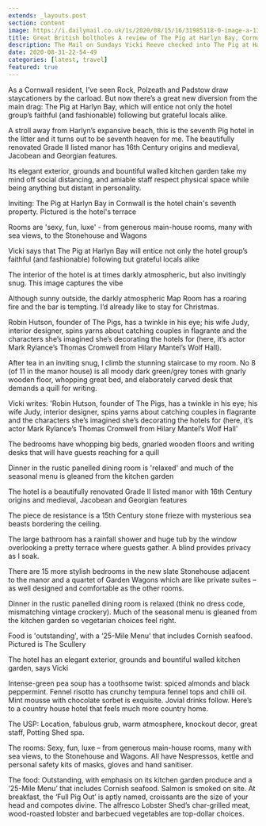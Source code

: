 ```yaml
---
extends: _layouts.post
section: content
image: https://i.dailymail.co.uk/1s/2020/08/15/16/31985118-0-image-a-136_1597505866220.jpg 
title: Great British boltholes A review of The Pig at Harlyn Bay, Cornwall 
description: The Mail on Sundays Vicki Reeve checked into The Pig at Harlyn Bay in Cornwall. The hotel has stylish bedrooms, many with sea views, and sources food from its kitchen garden. 
date: 2020-08-31-22-54-49 
categories: [latest, travel] 
featured: true 
--- 
```

As a Cornwall resident, I’ve seen Rock, Polzeath and Padstow draw staycationers by the carload. But now there’s a great new diversion from the main drag: The Pig at Harlyn Bay, which will entice not only the hotel group’s faithful (and fashionable) following but grateful locals alike.

A stroll away from Harlyn’s expansive beach, this is the seventh Pig hotel in the litter and it turns out to be seventh heaven for me. The beautifully renovated Grade II listed manor has 16th Century origins and medieval, Jacobean and Georgian features.

Its elegant exterior, grounds and bountiful walled kitchen garden take my mind off social distancing, and amiable staff respect physical space while being anything but distant in personality. 

Inviting: The Pig at Harlyn Bay in Cornwall is the hotel chain's seventh property. Pictured is the hotel's terrace

Rooms are 'sexy, fun, luxe' - from generous main-house rooms, many with sea views, to the Stonehouse and Wagons

Vicki says that The Pig at Harlyn Bay will entice not only the hotel group’s faithful (and fashionable) following but grateful locals alike

The interior of the hotel is at times darkly atmospheric, but also invitingly snug. This image captures the vibe

Although sunny outside, the darkly atmospheric Map Room has a roaring fire and the bar is tempting. I’d already like to stay for Christmas.

Robin Hutson, founder of The Pigs, has a twinkle in his eye; his wife Judy, interior designer, spins yarns about catching couples in flagrante and the characters she’s imagined she’s decorating the hotels for (here, it’s actor Mark Rylance’s Thomas Cromwell from Hilary Mantel’s Wolf Hall).

After tea in an inviting snug, I climb the stunning staircase to my room. No 8 (of 11 in the manor house) is all moody dark green/grey tones with gnarly wooden floor, whopping great bed, and elaborately carved desk that demands a quill for writing. 

Vicki writes: 'Robin Hutson, founder of The Pigs, has a twinkle in his eye; his wife Judy, interior designer, spins yarns about catching couples in flagrante and the characters she’s imagined she’s decorating the hotels for (here, it’s actor Mark Rylance’s Thomas Cromwell from Hilary Mantel’s Wolf Hall'

The bedrooms have whopping big beds, gnarled wooden floors and writing desks that will have guests reaching for a quill

Dinner in the rustic panelled dining room is 'relaxed' and much of the seasonal menu is gleaned from the kitchen garden

The hotel is a beautifully renovated Grade II listed manor with 16th Century origins and medieval, Jacobean and Georgian features

The piece de resistance is a 15th Century stone frieze with mysterious sea beasts bordering the ceiling. 

The large bathroom has a rainfall shower and huge tub by the window overlooking a pretty terrace where guests gather. A blind provides privacy as I soak. 

There are 15 more stylish bedrooms in the new slate Stonehouse adjacent to the manor and a quartet of Garden Wagons which are like private suites – as well designed and comfortable as the other rooms.

Dinner in the rustic panelled dining room is relaxed (think no dress code, mismatching vintage crockery). Much of the seasonal menu is gleaned from the kitchen garden so vegetarian choices feel right. 

Food is 'outstanding', with a ‘25-Mile Menu’ that includes Cornish seafood. Pictured is The Scullery 

The hotel has an elegant exterior, grounds and bountiful walled kitchen garden, says Vicki

Intense-green pea soup has a toothsome twist: spiced almonds and black peppermint. Fennel risotto has crunchy tempura fennel tops and chilli oil. Mint mousse with chocolate sorbet is exquisite. Jovial drinks follow. Here’s to a country house hotel that feels much more country home.

The USP: Location, fabulous grub, warm atmosphere, knockout decor, great staff, Potting Shed spa.

The rooms: Sexy, fun, luxe – from generous main-house rooms, many with sea views, to the Stonehouse and Wagons. All have Nespressos, kettle and personal safety kits of masks, gloves and hand sanitiser.

The food: Outstanding, with emphasis on its kitchen garden produce and a ‘25-Mile Menu’ that includes Cornish seafood. Salmon is smoked on site. At breakfast, the ‘Full Pig Out’ is aptly named, croissants are the size of your head and compotes divine. The alfresco Lobster Shed’s char-grilled meat, wood-roasted lobster and barbecued vegetables are top-dollar choices. 

